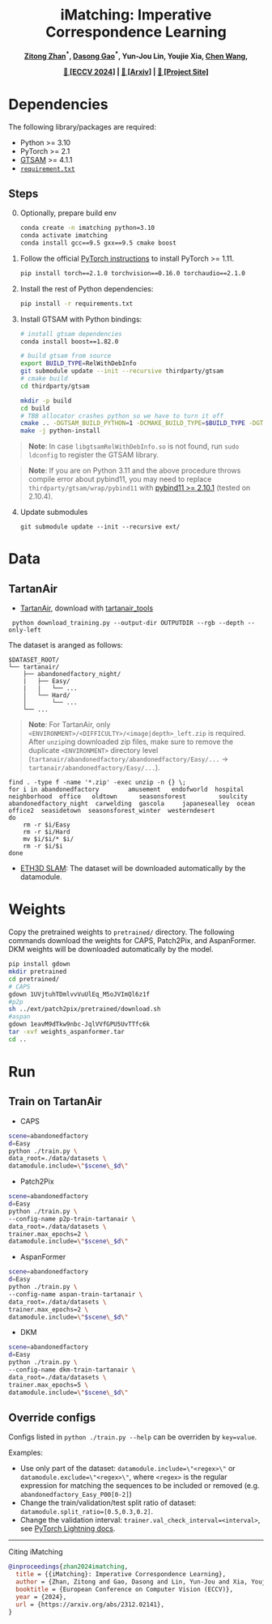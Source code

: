 <h1 align="center">iMatching: Imperative Correspondence Learning</h1>

<p align="center"><strong>
    <a href = "https://www.linkedin.com/in/zitong-zhan-134a85141/">Zitong Zhan</a><sup>*</sup>,
    <a href = "https://scholar.google.com/citations?user=_loctXsAAAAJ">Dasong Gao</a><sup>*</sup>,
    Yun-Jou Lin, Youjie Xia,
    <a href = "https://sairlab.org/team/chenw/">Chen Wang</a>,
</strong></p>


<p align="center"><strong>
    <a href = "https://www.ecva.net/papers/eccv_2024/papers_ECCV/html/5586_ECCV_2024_paper.php">&#128196; [ECCV 2024]</a> | 
    <a href = "https://arxiv.org/abs/2312.02141">&#128196; [Arxiv]</a> | 
    <a href = "https://sairlab.org/iMatching/">&#128190; [Project Site]</a>
</strong></p>


# Dependencies

The following library/packages are required:

 - Python >= 3.10
 - PyTorch >= 2.1
 - [GTSAM](https://gtsam.org/) >= 4.1.1
 - [`requirement.txt`](requirements.txt)

## Steps

0. Optionally, prepare build env

   ```sh
   conda create -n imatching python=3.10
   conda activate imatching
   conda install gcc==9.5 gxx==9.5 cmake boost
   ```

1. Follow the official [PyTorch instructions](https://pytorch.org/get-started/locally/) to install PyTorch >= 1.11.
    
    ```sh
    pip install torch==2.1.0 torchvision==0.16.0 torchaudio==2.1.0
    ```

2. Install the rest of Python dependencies:

    ```sh
    pip install -r requirements.txt
    ```

3. Install GTSAM with Python bindings:

    ```sh
    # install gtsam dependencies
    conda install boost==1.82.0

    # build gtsam from source
    export BUILD_TYPE=RelWithDebInfo
    git submodule update --init --recursive thirdparty/gtsam
    # cmake build
    cd thirdparty/gtsam

    mkdir -p build
    cd build
    # TBB allocator crashes python so we have to turn it off
    cmake .. -DGTSAM_BUILD_PYTHON=1 -DCMAKE_BUILD_TYPE=$BUILD_TYPE -DGTSAM_WITH_TBB=OFF -DGTSAM_CMAKE_CXX_FLAGS=-march-native
    make -j python-install
    ```

> **Note**: In case `libgtsamRelWithDebInfo.so` is not found, run `sudo ldconfig` to register the GTSAM library. 

> **Note**: If you are on Python 3.11 and the above procedure throws compile error about pybind11, you may need to replace `thirdparty/gtsam/wrap/pybind11` with [pybind11 >= 2.10.1](https://github.com/pybind/pybind11/releases) (tested on 2.10.4). 


4. Update submodules
    ```
    git submodule update --init --recursive ext/
    ```

# Data
## TartanAir
 - [TartanAir](https://theairlab.org/tartanair-dataset/), download with [tartanair_tools](https://github.com/castacks/tartanair_tools)
```
 python download_training.py --output-dir OUTPUTDIR --rgb --depth --only-left
```
The dataset is aranged as follows:
```
$DATASET_ROOT/
└── tartanair/
    ├── abandonedfactory_night/
    |   ├── Easy/
    |   |   └── ...
    │   └── Hard/
    │       └── ...
    └── ...
```

> **Note**: For TartanAir, only `<ENVIRONMENT>/<DIFFICULTY>/<image|depth>_left.zip` is required. After `unzip`ing downloaded zip files, make sure to remove the duplicate `<ENVIRONMENT>` directory level (`tartanair/abandonedfactory/abandonedfactory/Easy/...` -> `tartanair/abandonedfactory/Easy/...`).
```
find . -type f -name '*.zip' -exec unzip -n {} \;
for i in abandonedfactory        amusement   endofworld  hospital       neighborhood  office   oldtown      seasonsforest         soulcity abandonedfactory_night  carwelding  gascola     japanesealley  ocean         office2  seasidetown  seasonsforest_winter  westerndesert
do
    rm -r $i/Easy
    rm -r $i/Hard
    mv $i/$i/* $i/
    rm -r $i/$i
done
```
- [ETH3D SLAM](https://www.eth3d.net/slam_datasets): 
The dataset will be downloaded automatically by the datamodule.
# Weights
Copy the pretrained weights to `pretrained/` directory. The following commands download the weights for CAPS, Patch2Pix, and AspanFormer. DKM weights will be downloaded automatically by the model.
```sh
pip install gdown
mkdir pretrained
cd pretrained/
# CAPS
gdown 1UVjtuhTDmlvvVuUlEq_M5oJVImQl6z1f
#p2p
sh ../ext/patch2pix/pretrained/download.sh
#aspan
gdown 1eavM9dTkw9nbc-JqlVVfGPU5UvTTfc6k
tar -xvf weights_aspanformer.tar
cd ..
```

# Run

## Train on TartanAir
- CAPS
```sh
scene=abandonedfactory
d=Easy
python ./train.py \
data_root=./data/datasets \
datamodule.include=\"$scene\_$d\"
```
- Patch2Pix
```sh
scene=abandonedfactory
d=Easy
python ./train.py \
--config-name p2p-train-tartanair \
data_root=./data/datasets \
trainer.max_epochs=2 \
datamodule.include=\"$scene\_$d\"
```
- AspanFormer
```sh
scene=abandonedfactory
d=Easy
python ./train.py \
--config-name aspan-train-tartanair \
data_root=./data/datasets \
trainer.max_epochs=2 \
datamodule.include=\"$scene\_$d\"
```

- DKM
```sh
scene=abandonedfactory
d=Easy
python ./train.py \
--config-name dkm-train-tartanair \
data_root=./data/datasets \
trainer.max_epochs=5 \
datamodule.include=\"$scene\_$d\"
```

## Override configs

Configs listed in `python ./train.py --help` can be overriden by `key=value`.

Examples:

 - Use only part of the dataset: `datamodule.include=\"<regex>\"` or `datamodule.exclude=\"<regex>\"`, where `<regex>` is the regular expression for matching the sequences to be included or removed (e.g. `abandonedfactory_Easy_P00[0-2]`)
 - Change the train/validation/test split ratio of dataset: `datamodule.split_ratio=[0.5,0.3,0.2]`.
 - Change the validation interval: `trainer.val_check_interval=<interval>`, see [PyTorch Lightning docs](https://pytorch-lightning.readthedocs.io/en/stable/common/trainer.html#val-check-interval).

---
Citing iMatching
```bibtex
@inproceedings{zhan2024imatching,
  title = {{iMatching}: Imperative Correspondence Learning},
  author = {Zhan, Zitong and Gao, Dasong and Lin, Yun-Jou and Xia, Youjie and Wang, Chen},
  booktitle = {European Conference on Computer Vision (ECCV)},
  year = {2024},
  url = {https://arxiv.org/abs/2312.02141},
}
```